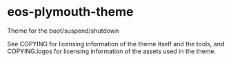 eos-plymouth-theme
==================

Theme for the boot/suspend/shutdown

See COPYING for licensing information of the theme itself and the tools,
and COPYING.logos for licensing information of the assets used in the theme.
